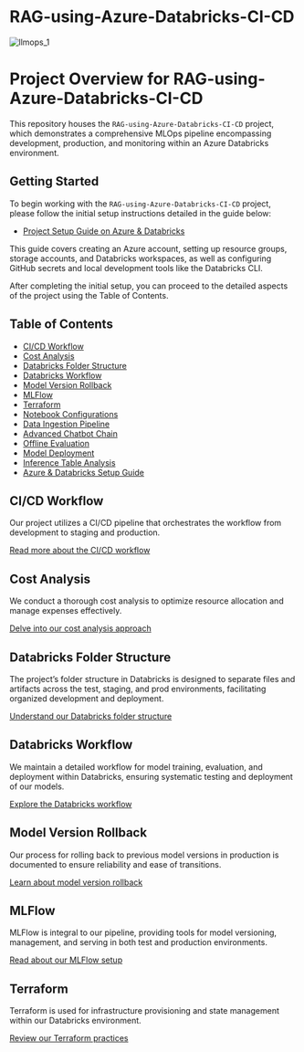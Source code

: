 # RAG-using-Azure-Databricks-CI-CD


![llmops_1](https://github.com/Ayush-Patel-10/RAG-using-Azure-Databricks-CI-CD/assets/78248225/717de3ce-02c2-4efc-acc2-42d6529bdf7c)


# Project Overview for RAG-using-Azure-Databricks-CI-CD

This repository houses the `RAG-using-Azure-Databricks-CI-CD` project, which demonstrates a comprehensive MLOps pipeline encompassing development, production, and monitoring within an Azure Databricks environment.

## Getting Started
To begin working with the `RAG-using-Azure-Databricks-CI-CD` project, please follow the initial setup instructions detailed in the guide below:

- [Project Setup Guide on Azure & Databricks](https://github.com/Ayush-Patel-10/RAG-using-Azure-Databricks-CI-CD/blob/main/README/SETUP.md)

This guide covers creating an Azure account, setting up resource groups, storage accounts, and Databricks workspaces, as well as configuring GitHub secrets and local development tools like the Databricks CLI.


After completing the initial setup, you can proceed to the detailed aspects of the project using the Table of Contents.

## Table of Contents
- [CI/CD Workflow](#cicd-workflow)
- [Cost Analysis](#cost-analysis)
- [Databricks Folder Structure](#databricks-folder-structure)
- [Databricks Workflow](#databricks-workflow)
- [Model Version Rollback](#model-version-rollback)
- [MLFlow](#mlflow)
- [Terraform](#terraform)
- [Notebook Configurations](#notebook-configurations)
- [Data Ingestion Pipeline](#data-ingestion-pipeline)
- [Advanced Chatbot Chain](#advanced-chatbot-chain)
- [Offline Evaluation](#offline-evaluation)
- [Model Deployment](#model-deployment)
- [Inference Table Analysis](#inference-table-analysis)
- [Azure & Databricks Setup Guide](#azure--databricks-setup-guide)

## CI/CD Workflow
Our project utilizes a CI/CD pipeline that orchestrates the workflow from development to staging and production. 

[Read more about the CI/CD workflow](https://github.com/Ayush-Patel-10/RAG-using-Azure-Databricks-CI-CD/blob/main/README/README_CICD_WORKFLOW.md)

## Cost Analysis
We conduct a thorough cost analysis to optimize resource allocation and manage expenses effectively.

[Delve into our cost analysis approach](https://github.com/Ayush-Patel-10/RAG-using-Azure-Databricks-CI-CD/blob/main/README/README_Cost_Analysis.md)

## Databricks Folder Structure
The project’s folder structure in Databricks is designed to separate files and artifacts across the test, staging, and prod environments, facilitating organized development and deployment.

[Understand our Databricks folder structure](https://github.com/Ayush-Patel-10/RAG-using-Azure-Databricks-CI-CD/blob/main/README/README_DATABRICKS_FOLDER_STRUCTURE.md)

## Databricks Workflow
We maintain a detailed workflow for model training, evaluation, and deployment within Databricks, ensuring systematic testing and deployment of our models.

[Explore the Databricks workflow](https://github.com/Ayush-Patel-10/RAG-using-Azure-Databricks-CI-CD/blob/read/README/README_DATABRICKS_WORKFLOW.md)

## Model Version Rollback
Our process for rolling back to previous model versions in production is documented to ensure reliability and ease of transitions.

[Learn about model version rollback](https://github.com/Ayush-Patel-10/RAG-using-Azure-Databricks-CI-CD/blob/read/README/README_MODEL_VERSION_ROLLBACK.md)

## MLFlow
MLFlow is integral to our pipeline, providing tools for model versioning, management, and serving in both test and production environments.

[Read about our MLFlow setup](https://github.com/Ayush-Patel-10/RAG-using-Azure-Databricks-CI-CD/blob/read/README/README_MLFlow.md)

## Terraform
Terraform is used for infrastructure provisioning and state management within our Databricks environment.

[Review our Terraform practices](https://github.com/Ayush-Patel-10/RAG-using-Azure-Databricks-CI-CD/blob/read/README/README_TERRAFORM_TFSTATE.md)


